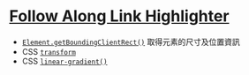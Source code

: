 # [Follow Along Link Highlighter](https://ykichi.github.io/JavaScript30---YKichi/22%20-%20Follow%20Along%20Link%20Highlighter/)
+ [`Element.getBoundingClientRect()`](https://developer.mozilla.org/zh-CN/docs/Web/API/Element/getBoundingClientRect) 取得元素的尺寸及位置資訊
+ CSS [`transform`](https://developer.mozilla.org/zh-TW/docs/Web/CSS/transform)
+ CSS [`linear-gradient()`](https://developer.mozilla.org/zh-CN/docs/Web/CSS/linear-gradient)